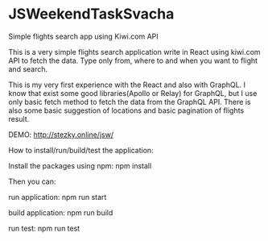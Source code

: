 # JSWeekendTaskSvacha
 Simple flights search app using Kiwi.com API

This is a very simple flights search application write in React using kiwi.com API to fetch the data. Type only from, where to and when you want to flight and search. 

This is my very first experience with the React and also with GraphQL. I know that exist some good libraries(Apollo or Relay) for GraphQL, but I use only basic fetch method to fetch the data from the GraphQL API. There is also some basic suggestion of locations and basic pagination of flights result.

DEMO: http://stezky.online/jsw/

How to install/run/build/test the application:

Install the packages using npm:
npm install

Then you can:

run application:
npm run start

build application:
npm run build

run test:
npm run test

 
